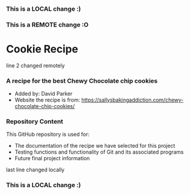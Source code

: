 ### This is a LOCAL change :)
### This is a REMOTE change :O
# Cookie Recipe

line 2 changed remotely

### A recipe for the best Chewy Chocolate chip cookies
- Added by: David Parker
- Website the recipe is from: https://sallysbakingaddiction.com/chewy-chocolate-chip-cookies/

### Repository Content
This GitHub repository is used for:
- The documentation of the recipe we have selected for this project 
- Testing functions and functionality of Git and its associated programs
- Future final project information

last line changed locally
### This is a LOCAL change :)
